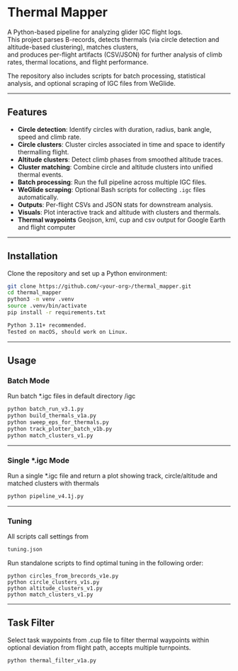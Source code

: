 # Thermal Mapper

A Python-based pipeline for analyzing glider IGC flight logs.  
This project parses B-records, detects thermals (via circle detection and altitude-based clustering), matches clusters,  
and produces per-flight artifacts (CSV/JSON) for further analysis of climb rates, thermal locations, and flight performance.  

The repository also includes scripts for batch processing, statistical analysis, and optional scraping of IGC files from WeGlide.

---

## Features

- **Circle detection**: Identify circles with duration, radius, bank angle, speed and climb rate.
- **Circle clusters**: Cluster circles associated in time and space to identify thermalling flight.
- **Altitude clusters**: Detect climb phases from smoothed altitude traces.
- **Cluster matching**: Combine circle and altitude clusters into unified thermal events.
- **Batch processing**: Run the full pipeline across multiple IGC files.
- **WeGlide scraping**: Optional Bash scripts for collecting `.igc` files automatically.
- **Outputs**: Per-flight CSVs and JSON stats for downstream analysis.
- **Visuals**: Plot interactive track and altitude with clusters and thermals.
- **Thermal waypoints** Geojson, kml, cup and csv output for Google Earth and flight computer

---

## Installation

Clone the repository and set up a Python environment:

```bash
git clone https://github.com/<your-org>/thermal_mapper.git
cd thermal_mapper
python3 -m venv .venv
source .venv/bin/activate
pip install -r requirements.txt

Python 3.11+ recommended.
Tested on macOS, should work on Linux.
```
___

## Usage

### Batch Mode

Run batch *.igc files in default directory <project root>/igc

```bash
python batch_run_v3.1.py
python build_thermals_v1a.py
python sweep_eps_for_thermals.py
python track_plotter_batch_v1b.py
python match_clusters_v1.py
```
___

### Single *.igc Mode

Run a single *.igc file and return a plot showing track, circle/altitude and matched clusters with thermals

``` bash
python pipeline_v4.1j.py

```
___

### Tuning

All scripts call settings from 
``` bash
tuning.json
```
Run standalone scripts to find optimal tuning in the following order:

```
python circles_from_brecords_v1e.py
python circle_clusters_v1s.py
python altitude_clusters_v1.py
python match_clusters_v1.py
```
___

## Task Filter 

Select task waypoints from .cup file to filter thermal waypoints within optional deviation from flight path, accepts multiple turnpoints.
```bash
python thermal_filter_v1a.py
```
